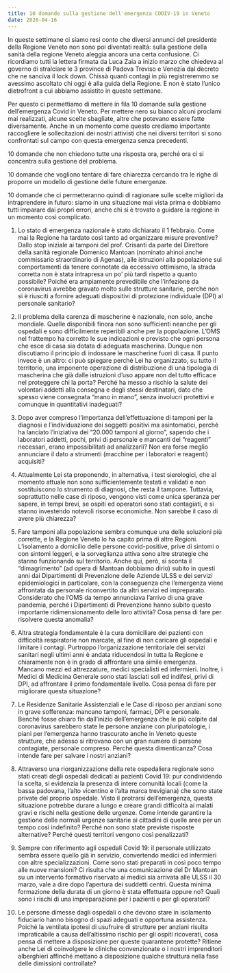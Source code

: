 ```yaml
---
title: 10 domande sulla gestione dell'emergenza CODIV-19 in Veneto
date: 2020-04-16
---
```


In queste settimane ci siamo resi conto che diversi annunci del presidente della Regione Veneto non sono poi diventati realtà: sulla gestione della sanità della regione Veneto aleggia ancora una certa confusione. Ci ricordiamo tutti la lettera firmata da Luca Zaia a inizio marzo che chiedeva al governo di stralciare le 3 province di Padova Treviso e Venezia dal decreto che ne sanciva il lock down. Chissà quanti contagi in più registreremmo se avessimo ascoltato chi oggi è alla guida della Regione. E non è stato l’unico dietrofront a cui abbiamo assistito in queste settimane.

Per questo ci permettiamo di mettere in fila 10 domande sulla gestione dell’emergenza Covid in Veneto. Per mettere nero su bianco alcuni proclami mai realizzati, alcune scelte sbagliate, altre che potevano essere fatte diversamente. Anche in un momento come questo crediamo importante raccogliere le sollecitazioni dei nostri attivisti che nei diversi territori si sono confrontati sul campo con questa emergenza senza precedenti.

10 domande che non chiedono tutte una risposta ora, perché ora ci si concentra sulla gestione del problema.

10 domande che vogliono tentare di fare chiarezza cercando tra le righe di proporre un modello di gestione delle future emergenze.

10 domande che ci permetteranno quindi di ragionare sulle scelte migliori da intraprendere in futuro: siamo in una situazione mai vista prima e dobbiamo tutti imparare dai propri errori, anche chi si è trovato a guidare la regione in un momento così complicato.

1. Lo stato di emergenza nazionale è stato dichiarato il 1 febbraio. Come mai la Regione ha tardato così tanto ad organizzare misure preventive? Dallo stop iniziale ai tamponi del prof. Crisanti da parte del Direttore della sanità regionale Domenico Mantoan (nominato ahinoi anche commissario straordinario di Agenas), alle istruzioni alla popolazione sui comportamenti da tenere connotate da eccessivo ottimismo, la strada corretta non è stata intrapresa un po’ più tardi rispetto a quanto possibile? Poiché era ampiamente prevedibile che l’infezione da coronavirus avrebbe gravato molto sulle strutture sanitarie, perché non si è riusciti a fornire adeguati dispositivi di protezione individuale (DPI) al personale sanitario?

2. Il problema della carenza di mascherine è nazionale, non solo, anche mondiale. Quelle disponibili finora non sono sufficienti neanche per gli ospedali e sono difficilmente reperibili anche per la popolazione. L’OMS nel frattempo ha corretto le sue indicazioni e previsto che ogni persona che esce di casa sia dotata di adeguata mascherina. Dunque non discutiamo il principio di indossare le mascherine fuori di casa. Il punto invece è un altro: ci può spiegare perché Lei ha organizzato, su tutto il territorio, una imponente operazione di distribuzione di una tipologia di mascherina che già dalle istruzioni d’uso appare non del tutto efficace nel proteggere chi la porta? Perché ha messo a rischio la salute dei volontari addetti alla consegna e degli stessi destinatari, dato che spesso viene consegnata “mano in mano”, senza involucri protettivi e comunque in quantitativi inadeguati?

3. Dopo aver compreso l’importanza dell’effettuazione di tamponi per la diagnosi e l’individuazione dei soggetti positivi ma asintomatici, perché ha lanciato l’iniziativa dei “20.000 tamponi al giorno”, sapendo che i laboratori addetti, pochi, privi di personale e mancanti dei “reagenti” necessari, erano impossibilitati ad analizzarli? Non era forse meglio annunciare il dato a strumenti (macchine per i laboratori e reagenti) acquisiti?

4. Attualmente Lei sta proponendo, in alternativa, i test sierologici, che al momento attuale non sono sufficientemente testati e validati e non sostituiscono lo strumento di diagnosi, che resta il tampone. Tuttavia, soprattutto nelle case di riposo, vengono visti come unica speranza per sapere, in tempi brevi, se ospiti ed operatori sono stati contagiati, e si stanno investendo notevoli risorse economiche. Non sarebbe il caso di avere più chiarezza?

5. Fare tamponi alla popolazione sembra comunque una delle soluzioni più corrette, e la Regione Veneto lo ha capito prima di altre Regioni. L’isolamento a domicilio delle persone covid-positive, prive di sintomi o con sintomi leggeri, e la sorveglianza attiva sono altre strategie che stanno funzionando sul territorio. Anche qui, però, si sconta il “dimagrimento” (ad opera di Mantoan dobbiamo dirlo) subito in questi anni dai Dipartimenti di Prevenzione delle Aziende ULSS e dei servizi epidemiologici in particolare, con la conseguenza che l’emergenza viene affrontata da personale riconvertito da altri servizi ed impreparato. Considerato che l’OMS da tempo annunciava l’arrivo di una grave pandemia, perché i Dipartimenti di Prevenzione hanno subito questo importante ridimensionamento delle loro attività? Cosa pensa di fare per risolvere questa anomalia?

6. Altra strategia fondamentale è la cura domiciliare dei pazienti con difficoltà respiratorie non marcate, al fine di non caricare gli ospedali e limitare i contagi. Purtroppo l’organizzazione territoriale dei servizi sanitari negli ultimi anni è andata riducendosi in tutta la Regione e chiaramente non è in grado di affrontare una simile emergenza. Mancano mezzi ed attrezzature, medici specialisti ed infermieri. Inoltre, i Medici di Medicina Generale sono stati lasciati soli ed indifesi, privi di DPI, ad affrontare il primo fondamentale livello. Cosa pensa di fare per migliorare questa situazione?

7. Le Residenze Sanitarie Assistenziali e le Case di riposo per anziani sono in grave sofferenza: mancano tamponi, farmaci, DPI e personale. Benché fosse chiaro fin dall’inizio dell’emergenza che le più colpite dal coronavirus sarebbero state le persone anziane con pluripatologie, i piani per l’emergenza hanno trascurato anche in Veneto queste strutture, che adesso si ritrovano con un gran numero di persone contagiate, personale compreso. Perché questa dimenticanza? Cosa intende fare per salvare i nostri anziani?

8. Attraverso una riorganizzazione della rete ospedaliera regionale sono stati creati degli ospedali dedicati ai pazienti Covid 19: pur condividendo la scelta, si evidenzia la presenza di intere comunità locali (come la bassa padovana, l’alto vicentino e l’alta marca trevigiana) che sono state private del proprio ospedale. Visto il protrarsi dell’emergenza, questa situazione potrebbe durare a lungo e creare grandi difficoltà ai malati gravi e rischi nella gestione delle urgenze. Come intende garantire la gestione delle normali urgenze sanitarie ai cittadini di quelle aree per un tempo così indefinito? Perché non sono state previste risposte alternative? Perché questi territori vengono così penalizzati?

9. Sempre con riferimento agli ospedali Covid 19: il personale utilizzato sembra essere quello già in servizio, convertendo medici ed infermieri con altre specializzazioni. Come sono stati preparati in così poco tempo alle nuove mansioni? Ci risulta che una comunicazione del Dr Mantoan su un intervento formativo riservato ai medici sia arrivata alle ULSS il 30 marzo, vale a dire dopo l’apertura dei suddetti centri. Questa minima formazione della durata di un giorno è stata effettuata oppure no? Quali sono i rischi di una impreparazione per i pazienti e per gli operatori?

10. Le persone dimesse dagli ospedali o che devono stare in isolamento fiduciario hanno bisogno di spazi adeguati e opportuna assistenza. Poiché la ventilata ipotesi di usufruire di strutture per anziani risulta impraticabile a causa dell’altissimo rischio per gli ospiti ricoverati, cosa pensa di mettere a disposizione per queste quarantene protette? Ritiene anche Lei di coinvolgere le cliniche convenzionate o i nostri imprenditori alberghieri affinché mettano a disposizione qualche struttura nella fase delle dimissioni controllate?

